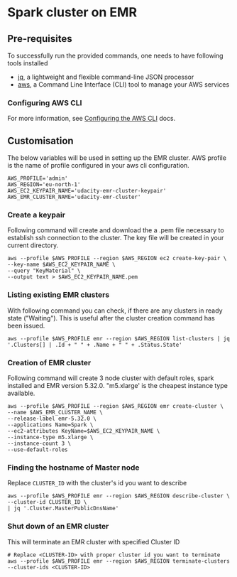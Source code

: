 # Spark cluster on EMR

## Pre-requisites
To successfully run the provided commands, one needs to have following tools installed
- [jq](https://stedolan.github.io/jq/), a lightweight and flexible command-line JSON processor
- [aws](https://aws.amazon.com/cli/), a Command Line Interface (CLI) tool to manage your AWS services

### Configuring AWS CLI
For more information, see [Configuring the AWS CLI](https://docs.aws.amazon.com/cli/latest/userguide/cli-chap-configure.html) docs.

## Customisation
The below variables will be used in setting up the EMR cluster. AWS profile is the name of profile configured in your aws cli configuration.

```shell
AWS_PROFILE='admin'
AWS_REGION='eu-north-1'
AWS_EC2_KEYPAIR_NAME='udacity-emr-cluster-keypair'
AWS_EMR_CLUSTER_NAME='udacity-emr-cluster'
```

### Create a keypair
Following command will create and download the a .pem file necessary to establish ssh connection to the cluster.
The key file will be created in your current directory.
```shell
aws --profile $AWS_PROFILE --region $AWS_REGION ec2 create-key-pair \
--key-name $AWS_EC2_KEYPAIR_NAME \
--query "KeyMaterial" \
--output text > $AWS_EC2_KEYPAIR_NAME.pem
```

### Listing existing EMR clusters
With following command you can check, if there are any clusters in ready state ("Waiting").
This is useful after the cluster creation command has been issued.
```shell
aws --profile $AWS_PROFILE emr --region $AWS_REGION list-clusters | jq '.Clusters[] | .Id + " " + .Name + " " + .Status.State'
```

### Creation of EMR cluster
Following command will create 3 node cluster with default roles, spark installed and EMR version 5.32.0.
"m5.xlarge' is the cheapest instance type available.
```shell
aws --profile $AWS_PROFILE --region $AWS_REGION emr create-cluster \
--name $AWS_EMR_CLUSTER_NAME \
--release-label emr-5.32.0 \
--applications Name=Spark \
--ec2-attributes KeyName=$AWS_EC2_KEYPAIR_NAME \
--instance-type m5.xlarge \
--instance-count 3 \
--use-default-roles
```

### Finding the hostname of Master node
Replace `CLUSTER_ID` with the cluster's id you want to describe
```shell
aws --profile $AWS_PROFILE emr --region $AWS_REGION describe-cluster \
--cluster-id CLUSTER_ID \
| jq '.Cluster.MasterPublicDnsName'
```

### Shut down of an EMR cluster
This will terminate an EMR cluster with specified Cluster ID
```shell
# Replace <CLUSTER-ID> with proper cluster id you want to terminate
aws --profile $AWS_PROFILE emr --region $AWS_REGION terminate-clusters --cluster-ids <CLUSTER-ID>
```
